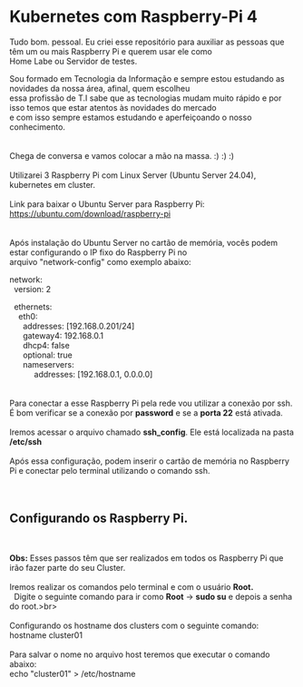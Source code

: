 # Kubernetes com Raspberry-Pi 4


Tudo bom. pessoal. Eu criei esse repositório para auxiliar as pessoas que têm um ou mais Raspberry Pi e querem usar ele como<br> 
Home Labe ou Servidor de testes.<br>

Sou formado em Tecnologia da Informação e sempre estou estudando as novidades da nossa área, afinal, quem escolheu<br> 
essa profissão de T.I sabe que as tecnologias mudam muito rápido e por isso temos que estar atentos às novidades do mercado<br> 
e com isso sempre estamos estudando e aperfeiçoando o nosso conhecimento.<br>
<br>
<br>
Chega de conversa e vamos colocar a mão na massa. :) :) :)<br>
<br>
Utilizarei 3 Raspberry Pi com Linux Server (Ubuntu Server 24.04), kubernetes em cluster.<br>
<br>
Link para baixar o Ubuntu Server para Raspberry Pi:<br>
https://ubuntu.com/download/raspberry-pi<br>
<br>
<br>
Após instalação do Ubuntu Server no cartão de memória, vocês podem estar configurando o IP fixo do Raspberry Pi no<br> 
arquivo "network-config" como exemplo abaixo:<br>

network:<br>
  version: 2<br>

  ethernets:<br>
    eth0:<br>
      addresses: [192.168.0.201/24]<br>
      gateway4: 192.168.0.1<br>
      dhcp4: false<br>
      optional: true<br>
      nameservers:<br>
           addresses: [192.168.0.1, 0.0.0.0]<br>
<br>
<br>
Para conectar a esse Raspberry Pi pela rede vou utilizar a conexão por ssh.<br>
É bom verificar se a conexão por <b>password</b> e se a <b>porta 22</b> está ativada.<br>
<br>
Iremos acessar o arquivo chamado <b>ssh_config</b>. Ele está localizada na pasta <b>/etc/ssh</b><br>
<br>
Após essa configuração, podem inserir o cartão de memória no Raspberry Pi e conectar pelo terminal utilizando o comando ssh.<br>
<br>
<br>
<h2>Configurando os Raspberry Pi.</h2><br>

<b>Obs:</b> Esses passos têm que ser realizados em todos os Raspberry Pi que irão fazer parte do seu Cluster.<br>
<br>
Iremos realizar os comandos pelo terminal e com o usuário <b>Root.</b><br> 
Digite o seguinte comando para ir como <b>Root</b> -> <b>sudo su</b> e depois a senha do root.>br>
<br>
<br>
Configurando os hostname dos clusters com o seguinte comando:<br>
hostname cluster01<br>
<br>
Para salvar o nome no arquivo host teremos que executar o comando abaixo:<br>
echo "cluster01" > /etc/hostname<br>
<br>
<br>



